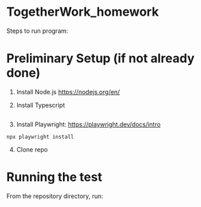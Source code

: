 # TogetherWork_homework

Steps to run program:

# Preliminary Setup (if not already done)
1. Install Node.js 
https://nodejs.org/en/

2. Install Typescript

  ```npm install typescript
  ```
  
3. Install Playwright: https://playwright.dev/docs/intro
  ```npm i -D @playwright/test
  npx playwright install
  ```
  
4. Clone repo

# Running the test
From the repository directory, run:

  ```npx playwright test
  ```

